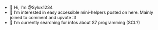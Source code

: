 - 👋 Hi, I’m @Sylux1234
- 👀 I’m interested in easy accessible mini-helpers posted on here. Mainly joined to comment and upvote :3
- 🌱 I’m currently searching for infos about S7 programming (SCL?)

<!---
Sylux1234/Sylux1234 is a ✨ special ✨ repository because its `README.md` (this file) appears on your GitHub profile.
You can click the Preview link to take a look at your changes.
--->
